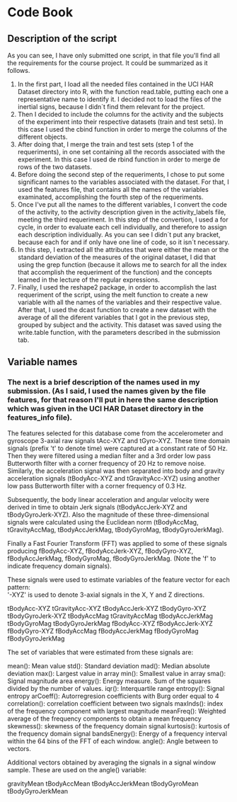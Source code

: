 # Code Book
## Description of the script
As you can see, I have only submitted one script, in that file you'll find all the requirements for the course project. It could be summarized as it follows.

1. In the first part, I load all the needed files contained in the UCI HAR Dataset directory into R, with the function read.table, putting each one a representative name to identify it. I decided not to load the files of the inertial signs, because I didn´t find them relevant for the project.
2. Then I decided to include the columns for the activity and the subjects of the experiment into their respective datasets (train and test sets). In this case I used the cbind function in order to merge the columns of the different objects.
3. After doing that, I merge the train and test sets (step 1 of the requeriments), in one set containing all the records associated with the experiment. In this case I used de rbind function in order to merge de rows of the two datasets.
4. Before doing the second step of the requeriments, I chose to put some significant names to the variables associated with the dataset. For that, I used the features file, that contains all the names of the variables examinated, accomplishing the fourth step of the requeriments. 
5. Once I've put all the names to the different variables, I convert the code of the activity, to the activity description given in the activity_labels file, meeting the third requeriment. In this step of the convertion, I used a for cycle, in order to evaluate each cell individually, and therefore to assign each description individually. As you can see I didn´t put any bracket, because each for and if only have one line of code, so it isn´t necessary.
6. In this step, I extracted all the attributes that were either the mean or the standard deviation of the measures of the original dataset, I did that using the grep function (because it allows me to search for all the index that accomplish the requeriment of the function) and the concepts learned in the lecture of the regular expressions.
7. Finally, I used the reshape2 package, in order to accomplish the last requeriment of the script, using the melt function to create a new variable with all the names of the variables and their respective value. After that, I used the dcast function to create a new dataset with the average of all the diferent variables that I got in the previous step, grouped by subject and the activity. This dataset was saved using the write.table function, with the parameters described in the submission tab.

## Variable names
### The next is a brief description of the names used in my submission. (As I said, I used the names given by the file features, for that reason I'll put in here the same description which was given in the UCI HAR Dataset directory in the features_info file).

The features selected for this database come from the accelerometer and gyroscope 3-axial raw signals tAcc-XYZ and tGyro-XYZ. These time domain signals (prefix 't' to denote time) were captured at a constant rate of 50 Hz. Then they were filtered using a median filter and a 3rd order low pass Butterworth filter with a corner frequency of 20 Hz to remove noise. Similarly, the acceleration signal was then separated into body and gravity acceleration signals (tBodyAcc-XYZ and tGravityAcc-XYZ) using another low pass Butterworth filter with a corner frequency of 0.3 Hz. 

Subsequently, the body linear acceleration and angular velocity were derived in time to obtain Jerk signals (tBodyAccJerk-XYZ and tBodyGyroJerk-XYZ). Also the magnitude of these three-dimensional signals were calculated using the Euclidean norm (tBodyAccMag, tGravityAccMag, tBodyAccJerkMag, tBodyGyroMag, tBodyGyroJerkMag). 

Finally a Fast Fourier Transform (FFT) was applied to some of these signals producing fBodyAcc-XYZ, fBodyAccJerk-XYZ, fBodyGyro-XYZ, fBodyAccJerkMag, fBodyGyroMag, fBodyGyroJerkMag. (Note the 'f' to indicate frequency domain signals). 


These signals were used to estimate variables of the feature vector for each pattern:  
'-XYZ' is used to denote 3-axial signals in the X, Y and Z directions.

tBodyAcc-XYZ
tGravityAcc-XYZ
tBodyAccJerk-XYZ
tBodyGyro-XYZ
tBodyGyroJerk-XYZ
tBodyAccMag
tGravityAccMag
tBodyAccJerkMag
tBodyGyroMag
tBodyGyroJerkMag
fBodyAcc-XYZ
fBodyAccJerk-XYZ
fBodyGyro-XYZ
fBodyAccMag
fBodyAccJerkMag
fBodyGyroMag
fBodyGyroJerkMag

The set of variables that were estimated from these signals are: 

mean(): Mean value
std(): Standard deviation
mad(): Median absolute deviation 
max(): Largest value in array
min(): Smallest value in array
sma(): Signal magnitude area
energy(): Energy measure. Sum of the squares divided by the number of values. 
iqr(): Interquartile range 
entropy(): Signal entropy
arCoeff(): Autorregresion coefficients with Burg order equal to 4
correlation(): correlation coefficient between two signals
maxInds(): index of the frequency component with largest magnitude
meanFreq(): Weighted average of the frequency components to obtain a mean frequency
skewness(): skewness of the frequency domain signal 
kurtosis(): kurtosis of the frequency domain signal 
bandsEnergy(): Energy of a frequency interval within the 64 bins of the FFT of each window.
angle(): Angle between to vectors.

Additional vectors obtained by averaging the signals in a signal window sample. These are used on the angle() variable:

gravityMean
tBodyAccMean
tBodyAccJerkMean
tBodyGyroMean
tBodyGyroJerkMean


